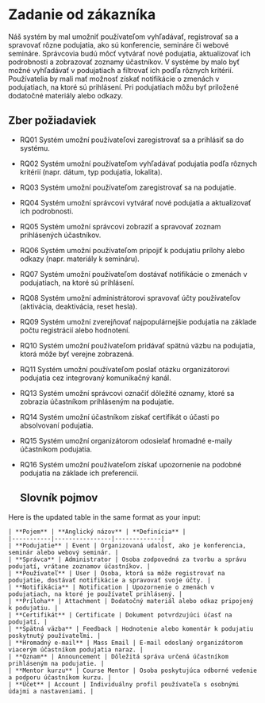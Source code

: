 # Zadanie od zákazníka

Náš systém by mal umožniť používateľom vyhľadávať, registrovať sa a spravovať rôzne podujatia, ako sú konferencie, semináre či webové semináre. Správcovia budú môcť vytvárať nové podujatia, aktualizovať ich podrobnosti a zobrazovať zoznamy účastníkov. V systéme by malo byť možné vyhľadávať v podujatiach a filtrovať ich podľa rôznych kritérií. Používatelia by mali mať možnosť získať notifikácie o zmenách v podujatiach, na ktoré sú prihlásení. Pri podujatiach môžu byť priložené dodatočné materiály alebo odkazy.

## Zber požiadaviek

- RQ01 Systém umožní používateľovi zaregistrovať sa a prihlásiť sa do systému.
- RQ02 Systém umožní používateľom vyhľadávať podujatia podľa rôznych kritérií (napr. dátum, typ podujatia, lokalita).
- RQ03 Systém umožní používateľom zaregistrovať sa na podujatie.
- RQ04 Systém umožní správcovi vytvárať nové podujatia a aktualizovať ich podrobnosti.
- RQ05 Systém umožní správcovi zobraziť a spravovať zoznam prihlásených účastníkov.
- RQ06 Systém umožní používateľom pripojiť k podujatiu prílohy alebo odkazy (napr. materiály k semináru).
- RQ07 Systém umožní používateľom dostávať notifikácie o zmenách v podujatiach, na ktoré sú prihlásení.
- RQ08 Systém umožní administrátorovi spravovať účty používateľov (aktivácia, deaktivácia, reset hesla).
- RQ09 Systém umožní zverejňovať najpopulárnejšie podujatia na základe počtu registrácií alebo hodnotení.
- RQ10 Systém umožní používateľom pridávať spätnú väzbu na podujatia, ktorá môže byť verejne zobrazená.
- RQ11 Systém umožní používateľom poslať otázku organizátorovi podujatia cez integrovaný komunikačný kanál.
- RQ13 Systém umožní správcovi označiť dôležité oznamy, ktoré sa zobrazia účastníkom prihláseným na podujatie.
- RQ14 Systém umožní účastníkom získať certifikát o účasti po absolvovaní podujatia.
- RQ15 Systém umožní organizátorom odosielať hromadné e-maily účastníkom podujatia.
- RQ16 Systém umožní používateľom získať upozornenie na podobné podujatia na základe ich preferencií.

  ## Slovník pojmov

Here is the updated table in the same format as your input:

```
| **Pojem** | **Anglický názov** | **Definícia** |
|-----------|----------------|-------------|
| **Podujatie** | Event | Organizovaná udalosť, ako je konferencia, seminár alebo webový seminár. |
| **Správca** | Administrator | Osoba zodpovedná za tvorbu a správu podujatí, vrátane zoznamov účastníkov. |
| **Používateľ** | User | Osoba, ktorá sa môže registrovať na podujatie, dostávať notifikácie a spravovať svoje účty. |
| **Notifikácia** | Notification | Upozornenie o zmenách v podujatiach, na ktoré je používateľ prihlásený. |
| **Príloha** | Attachment | Dodatočný materiál alebo odkaz pripojený k podujatiu. |
| **Certifikát** | Certificate | Dokument potvrdzujúci účasť na podujatí. |
| **Spätná väzba** | Feedback | Hodnotenie alebo komentár k podujatiu poskytnutý používateľmi. |
| **Hromadný e-mail** | Mass Email | E-mail odoslaný organizátorom viacerým účastníkom podujatia naraz. |
| **Oznam** | Announcement | Dôležitá správa určená účastníkom prihláseným na podujatie. |
| **Mentor kurzu** | Course Mentor | Osoba poskytujúca odborné vedenie a podporu účastníkom kurzu. |
| **Účet** | Account | Individuálny profil používateľa s osobnými údajmi a nastaveniami. |
```


